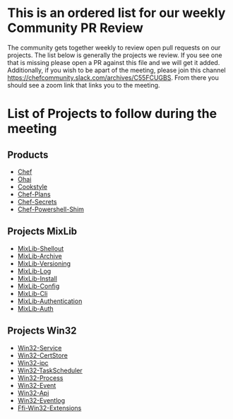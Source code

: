 # This is an ordered list for our weekly Community PR Review

The community gets together weekly to review open pull requests on our projects. 
The list below is generally the projects we review. 
If you see one that is missing please open a PR against this file and we will get it added. 
Additionally, if you wish to be apart of the meeting, please join this channel https://chefcommunity.slack.com/archives/C55FCUGBS. 
From there you should see a zoom link that links you to the meeting. 

# List of Projects to follow during the meeting

## Products
- [Chef](https://github.com/chef/chef)
- [Ohai](https://github.com/chef/ohai)
- [Cookstyle](https://github.com/chef/cookstyle)
- [Chef-Plans](https://github.com/chef/chef-plans)
- [Chef-Secrets](https://github.com/chef/chef_secret)
- [Chef-Powershell-Shim](https://github.com/chef/chef-powershell-shim)

## Projects MixLib
- [MixLib-Shellout](https://github.com/chef/mixlib-shellout)
- [MixLib-Archive](https://github.com/chef/mixlib-archive)
- [MixLib-Versioning](https://github.com/chef/mixlib-versioning)
- [MixLib-Log](https://github.com/chef/mixlib-log)
- [MixLib-Install](https://github.com/chef/mixlib-install)
- [MixLib-Config](https://github.com/chef/mixlib-config)
- [MixLib-Cli](https://github.com/chef/mixlib-cli)
- [MixLib-Authentication](https://github.com/chef/mixlib-authentication)
- [MixLib-Auth](https://github.com/chef/mixlib-auth)

## Projects Win32
- [Win32-Service](https://github.com/chef/win32-service)
- [Win32-CertStore](https://github.com/chef/win32-certstore)
- [Win32-ipc](https://github.com/chef/win32-ipc)
- [Win32-TaskScheduler](https://github.com/chef/win32-taskscheduler)
- [Win32-Process](https://github.com/chef/win32-process)
- [Win32-Event](https://github.com/chef/win32-event)
- [Win32-Api](https://github.com/chef/win32-api)
- [Win32-Eventlog](https://github.com/chef/win32-eventlog)
- [Ffi-Win32-Extensions](https://github.com/chef/ffi-win32-extensions)